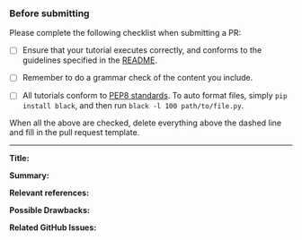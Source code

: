 ### Before submitting

Please complete the following checklist when submitting a PR:

- [ ] Ensure that your tutorial executes correctly, and conforms to the
      guidelines specified in the [README](../README.md).

- [ ] Remember to do a grammar check of the content you include.
- [ ] All tutorials conform to
      [PEP8 standards](https://www.python.org/dev/peps/pep-0008/).
      To auto format files, simply `pip install black`, and then
      run `black -l 100 path/to/file.py`.

When all the above are checked, delete everything above the dashed
line and fill in the pull request template.

------------------------------------------------------------------------------------------------------------

**Title:**

**Summary:**

**Relevant references:**

**Possible Drawbacks:**

**Related GitHub Issues:**

